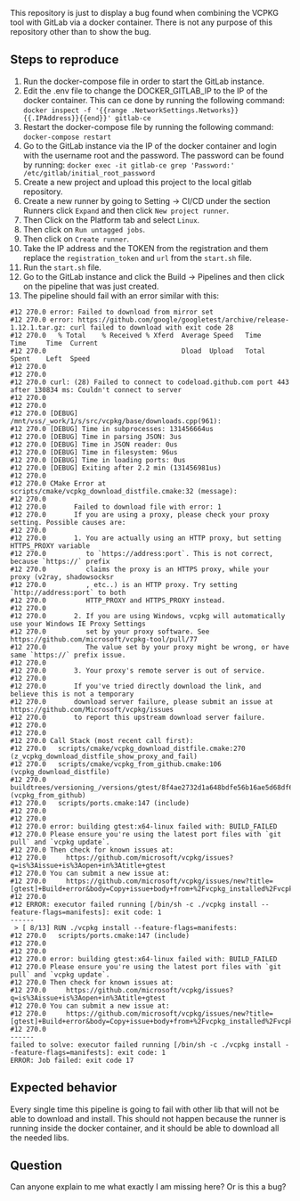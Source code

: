 This repository is just to display a bug found when combining the VCPKG tool with GitLab via a docker container.
There is not any purpose of this repository other than to show the bug.

## Steps to reproduce

1. Run the docker-compose file in order to start the GitLab instance.
2. Edit the .env file to change the DOCKER_GITLAB_IP to the IP of the docker container. This can ce done by running the following command:
```docker inspect -f '{{range .NetworkSettings.Networks}}{{.IPAddress}}{{end}}' gitlab-ce```
3. Restart the docker-compose file by running the following command:
```docker-compose restart```
4. Go to the GitLab instance via the IP of the docker container and login with the username root and the password. The password can be found by running:
```docker exec -it gitlab-ce grep 'Password:' /etc/gitlab/initial_root_password```
5. Create a new project and upload this project to the local gitlab repository.
6. Create a new runner by going to Setting -> CI/CD under the section Runners click ``Expand`` and then click ``New project runner``.
7. Then Click on the Platform tab and select ``Linux``.
8. Then click on ``Run untagged jobs``.
9. Then click on ``Create runner``.
10. Take the IP address and the TOKEN from the registration and them replace the ``registration_token`` and ``url`` from the ``start.sh`` file. 
11.  Run the ``start.sh`` file.
12.  Go to the GitLab instance and click the Build -> Pipelines and then click on the pipeline that was just created.
13.  The pipeline should fail with an error similar with this:
```
#12 270.0 error: Failed to download from mirror set
#12 270.0 error: https://github.com/google/googletest/archive/release-1.12.1.tar.gz: curl failed to download with exit code 28
#12 270.0   % Total    % Received % Xferd  Average Speed   Time    Time     Time  Current
#12 270.0                                  Dload  Upload   Total   Spent    Left  Speed
#12 270.0 
#12 270.0 
#12 270.0 curl: (28) Failed to connect to codeload.github.com port 443 after 130834 ms: Couldn't connect to server
#12 270.0 
#12 270.0 
#12 270.0 [DEBUG] /mnt/vss/_work/1/s/src/vcpkg/base/downloads.cpp(961): 
#12 270.0 [DEBUG] Time in subprocesses: 131456664us
#12 270.0 [DEBUG] Time in parsing JSON: 3us
#12 270.0 [DEBUG] Time in JSON reader: 0us
#12 270.0 [DEBUG] Time in filesystem: 96us
#12 270.0 [DEBUG] Time in loading ports: 0us
#12 270.0 [DEBUG] Exiting after 2.2 min (131456981us)
#12 270.0 
#12 270.0 CMake Error at scripts/cmake/vcpkg_download_distfile.cmake:32 (message):
#12 270.0       
#12 270.0       Failed to download file with error: 1
#12 270.0       If you are using a proxy, please check your proxy setting. Possible causes are:
#12 270.0       
#12 270.0       1. You are actually using an HTTP proxy, but setting HTTPS_PROXY variable
#12 270.0          to `https://address:port`. This is not correct, because `https://` prefix
#12 270.0          claims the proxy is an HTTPS proxy, while your proxy (v2ray, shadowsocksr
#12 270.0          , etc..) is an HTTP proxy. Try setting `http://address:port` to both
#12 270.0          HTTP_PROXY and HTTPS_PROXY instead.
#12 270.0       
#12 270.0       2. If you are using Windows, vcpkg will automatically use your Windows IE Proxy Settings
#12 270.0          set by your proxy software. See https://github.com/microsoft/vcpkg-tool/pull/77
#12 270.0          The value set by your proxy might be wrong, or have same `https://` prefix issue.
#12 270.0       
#12 270.0       3. Your proxy's remote server is out of service.
#12 270.0       
#12 270.0       If you've tried directly download the link, and believe this is not a temporary
#12 270.0       download server failure, please submit an issue at https://github.com/Microsoft/vcpkg/issues
#12 270.0       to report this upstream download server failure.
#12 270.0       
#12 270.0 
#12 270.0 Call Stack (most recent call first):
#12 270.0   scripts/cmake/vcpkg_download_distfile.cmake:270 (z_vcpkg_download_distfile_show_proxy_and_fail)
#12 270.0   scripts/cmake/vcpkg_from_github.cmake:106 (vcpkg_download_distfile)
#12 270.0   buildtrees/versioning_/versions/gtest/8f4ae2732d1a648bdfe56b16ae5d68df63ecf344/portfile.cmake:5 (vcpkg_from_github)
#12 270.0   scripts/ports.cmake:147 (include)
#12 270.0 
#12 270.0 
#12 270.0 error: building gtest:x64-linux failed with: BUILD_FAILED
#12 270.0 Please ensure you're using the latest port files with `git pull` and `vcpkg update`.
#12 270.0 Then check for known issues at:
#12 270.0     https://github.com/microsoft/vcpkg/issues?q=is%3Aissue+is%3Aopen+in%3Atitle+gtest
#12 270.0 You can submit a new issue at:
#12 270.0     https://github.com/microsoft/vcpkg/issues/new?title=[gtest]+Build+error&body=Copy+issue+body+from+%2Fvcpkg_installed%2Fvcpkg%2Fissue_body.md
#12 270.0 
#12 ERROR: executor failed running [/bin/sh -c ./vcpkg install --feature-flags=manifests]: exit code: 1
------
 > [ 8/13] RUN ./vcpkg install --feature-flags=manifests:
#12 270.0   scripts/ports.cmake:147 (include)
#12 270.0 
#12 270.0 
#12 270.0 error: building gtest:x64-linux failed with: BUILD_FAILED
#12 270.0 Please ensure you're using the latest port files with `git pull` and `vcpkg update`.
#12 270.0 Then check for known issues at:
#12 270.0     https://github.com/microsoft/vcpkg/issues?q=is%3Aissue+is%3Aopen+in%3Atitle+gtest
#12 270.0 You can submit a new issue at:
#12 270.0     https://github.com/microsoft/vcpkg/issues/new?title=[gtest]+Build+error&body=Copy+issue+body+from+%2Fvcpkg_installed%2Fvcpkg%2Fissue_body.md
#12 270.0 
------
failed to solve: executor failed running [/bin/sh -c ./vcpkg install --feature-flags=manifests]: exit code: 1
ERROR: Job failed: exit code 17
```

## Expected behavior

Every single time this pipeline is going to fail with other lib that will not be able to download and install.
This should not happen because the runner is running inside the docker container, and it should be able to download all the needed libs.

## Question

Can anyone explain to me what exactly I am missing here? Or is this a bug?
